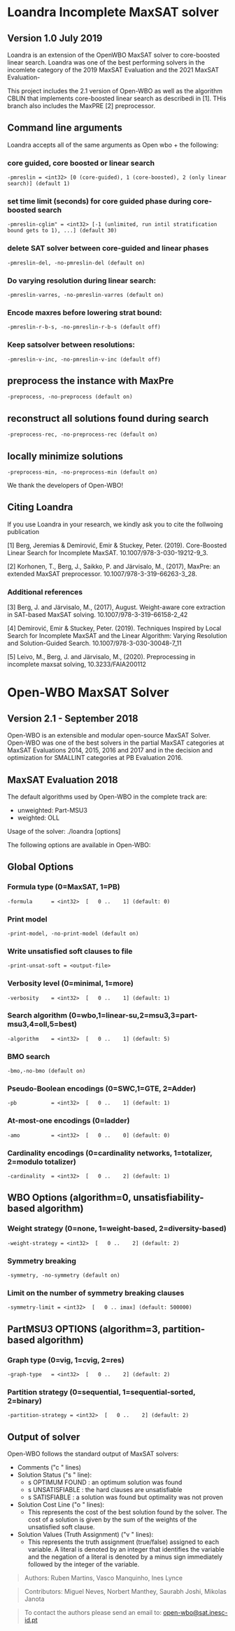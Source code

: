 # Loandra Incomplete MaxSAT solver
## Version 1.0 July 2019

Loandra is an extension of the OpenWBO MaxSAT solver to core-boosted linear search. Loandra was one of the best performing solvers in the incomlete category of the 2019 MaxSAT Evaluation and the 2021 MaxSAT Evaluation-

This project includes the 2.1 version of Open-WBO as well as the algorithm CBLIN that implements core-boosted linear search as describedi in [1].
THis branch also includes the MaxPRE [2] preprocessor.

## Command line arguments 
Loandra accepts all of the same arguments as Open wbo + the following:


### core guided, core boosted or linear search
```-pmreslin = <int32> [0 (core-guided), 1 (core-boosted), 2 (only linear search)] (default 1)``` 


### set time limit (seconds) for core guided phase during core-boosted search 
```-pmreslin-cglim" = <int32> [-1 (unlimited, run intil stratification bound gets to 1), ...] (default 30) ```
   
   
### delete SAT solver between core-guided and linear phases
```-pmreslin-del, -no-pmreslin-del (default on) ```

### Do varying resolution during linear search: 
```-pmreslin-varres, -no-pmreslin-varres (default on) ```

### Encode maxres before lowering strat bound: 
```-pmreslin-r-b-s, -no-pmreslin-r-b-s (default off) ```

###  Keep satsolver between resolutions: 
```-pmreslin-v-inc, -no-pmreslin-v-inc (default off) ```

## preprocess the instance with MaxPre
```-preprocess, -no-preprocess (default on) ```

## reconstruct all solutions found during search 
```-preprocess-rec, -no-preprocess-rec (default on) ```

## locally minimize solutions
```-preprocess-min, -no-preprocess-min (default on) ```

We thank the developers of Open-WBO!

## Citing Loandra
If you use Loandra in your research, we kindly ask you to cite the follwoing publication 

[1] Berg, Jeremias & Demirović, Emir & Stuckey, Peter. (2019). Core-Boosted Linear Search for Incomplete MaxSAT. 10.1007/978-3-030-19212-9_3. 

[2] Korhonen, T., Berg, J., Saikko, P. and Järvisalo, M., (2017), MaxPre: an extended MaxSAT preprocessor. 10.1007/978-3-319-66263-3\_28. 

### Additional references
[3] Berg, J. and Järvisalo, M., (2017), August. Weight-aware core extraction in SAT-based MaxSAT solving. 10.1007/978-3-319-66158-2\_42

[4] Demirović, Emir & Stuckey, Peter. (2019). Techniques Inspired by Local Search for Incomplete MaxSAT and the Linear Algorithm: Varying Resolution and Solution-Guided Search. 10.1007/978-3-030-30048-7_11

[5] Leivo, M., Berg, J. and Järvisalo, M., (2020). Preprocessing in incomplete maxsat solving, 10.3233/FAIA200112

# Open-WBO MaxSAT Solver
## Version 2.1 - September 2018

Open-WBO is an extensible and modular open-source MaxSAT Solver.
Open-WBO was one of the best solvers in the partial MaxSAT categories at 
MaxSAT Evaluations 2014, 2015, 2016 and 2017 and in the decision and 
optimization for SMALLINT categories at PB Evaluation 2016.

## MaxSAT Evaluation 2018
The default algorithms used by Open-WBO in the complete track are: 
* unweighted: Part-MSU3
* weighted: OLL

Usage of the solver:
./loandra [options] <input-file>

The following options are available in Open-WBO:

## Global Options
### Formula type (0=MaxSAT, 1=PB)
```-formula      = <int32>  [   0 ..    1] (default: 0)```

### Print model
```-print-model, -no-print-model (default on)```

### Write unsatisfied soft clauses to file
```-print-unsat-soft = <output-file>```

### Verbosity level (0=minimal, 1=more)
```-verbosity    = <int32>  [   0 ..    1] (default: 1)```

### Search algorithm (0=wbo,1=linear-su,2=msu3,3=part-msu3,4=oll,5=best)
```-algorithm    = <int32>  [   0 ..    1] (default: 5)```

### BMO search 
```-bmo,-no-bmo (default on)```

### Pseudo-Boolean encodings (0=SWC,1=GTE, 2=Adder)
```-pb           = <int32>  [   0 ..    1] (default: 1)```

### At-most-one encodings (0=ladder)
```-amo          = <int32>  [   0 ..    0] (default: 0)```

### Cardinality encodings (0=cardinality networks, 1=totalizer, 2=modulo totalizer)
```-cardinality  = <int32>  [   0 ..    2] (default: 1)```

       
## WBO Options (algorithm=0, unsatisfiability-based algorithm)
### Weight strategy (0=none, 1=weight-based, 2=diversity-based)
```-weight-strategy = <int32>  [   0 ..    2] (default: 2)```

### Symmetry breaking
```-symmetry, -no-symmetry (default on)```

### Limit on the number of symmetry breaking clauses
```-symmetry-limit = <int32>  [   0 .. imax] (default: 500000)```

## PartMSU3 OPTIONS (algorithm=3, partition-based algorithm)
### Graph type (0=vig, 1=cvig, 2=res)
```-graph-type   = <int32>  [   0 ..    2] (default: 2)```

### Partition strategy (0=sequential, 1=sequential-sorted, 2=binary)
```-partition-strategy = <int32>  [   0 ..    2] (default: 2)```

## Output of solver
Open-WBO follows the standard output of MaxSAT solvers:
* Comments ("c " lines) 
* Solution Status ("s " line):
  * s OPTIMUM FOUND : an optimum solution was found
  * s UNSATISFIABLE : the hard clauses are unsatisfiable
  * s SATISFIABLE   : a solution was found but optimality was not proven
* Solution Cost Line ("o " lines):
  * This represents the cost of the best solution found by the solver. The cost 
  of a solution is given by the sum of the weights of the unsatisfied soft clause.
* Solution Values (Truth Assignment) ("v " lines): 
  * This represents the truth assignment (true/false) assigned to each variable. 
  A literal is denoted by an integer that identifies the variable and the negation 
  of a literal is denoted by a minus sign immediately followed by the integer of 
  the variable.

> Authors: Ruben Martins, Vasco Manquinho, Ines Lynce

> Contributors: Miguel Neves, Norbert Manthey, Saurabh Joshi, Mikolas Janota

> To contact the authors please send an email to:  open-wbo@sat.inesc-id.pt
